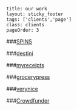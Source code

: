 ```
title: our work
layout: sticky_footer
tags: ['clients','page']
class: clients
pageOrder: 3
```

###<a href='http://www.spins.com' target="_blank">SPINS</a>


###<a href='http://www.destinilocators.com' target="_blank">destini</a>


###<a href='http://www.myreceipts.com' target="_blank">myreceipts</a>


###<a href='http://www.grocerypress.com' target="_blank">grocerypress</a>


###<a href='http://www.modelsofimpact.co' target="_blank">verynice</a>


###<a href='http://www.crowdfunder.com' target="_blank">Crowdfunder</a>


